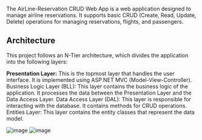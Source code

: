 The AirLine-Reservation CRUD Web App is a web application designed to manage airline reservations. It supports basic CRUD (Create, Read, Update, Delete) operations for managing reservations, flights, and passengers.

## Architecture
This project follows an N-Tier architecture, which divides the application into the following layers:

**Presentation Layer:** This is the topmost layer that handles the user interface. It is implemented using ASP.NET MVC (Model-View-Controller).
Business Logic Layer (BLL): This layer contains the business logic of the application. It processes the data between the Presentation Layer and the Data Access Layer.
Data Access Layer (DAL): This layer is responsible for interacting with the database. It contains methods for CRUD operations.
Entities Layer: This layer contains the entity classes that represent the data model.

![image](https://github.com/user-attachments/assets/72b6bbe0-205d-411e-8f4f-e8a0f4d100c4)
![image](https://github.com/user-attachments/assets/76454625-8c0a-4edb-aadf-a919b46932de)

